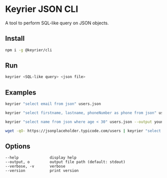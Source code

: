 # Keyrier JSON CLI

A tool to perform SQL-like query on JSON objects.

## Install

```sh
npm i -g @keyrier/cli
```

## Run

```sh
keyrier <SQL-like query> <json file>
```

## Examples

```sh
keyrier "select email from json" users.json
```

```sh
keyrier "select firstname, lastname, phoneNumber as phone from json" users.json
```

```sh
keyrier "select name from json where age < 30" users.json --output youngins.json
```

```sh
wget -qO- https://jsonplaceholder.typicode.com/users | keyrier "select name as Nom, address.city as Ville from json"
```

## Options

    --help              display help
    --output, o         output file path (default: stdout)
    --verbose, -v       verbose
    --version           print version
